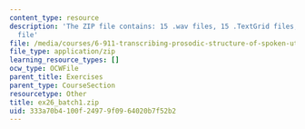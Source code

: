 ```yaml
---
content_type: resource
description: 'The ZIP file contains: 15 .wav files, 15 .TextGrid files, and 1 .xls
  file'
file: /media/courses/6-911-transcribing-prosodic-structure-of-spoken-utterances-with-tobi-january-iap-2006/333a70b4100f24979f0964020b7f52b2_ex26_batch1.zip
file_type: application/zip
learning_resource_types: []
ocw_type: OCWFile
parent_title: Exercises
parent_type: CourseSection
resourcetype: Other
title: ex26_batch1.zip
uid: 333a70b4-100f-2497-9f09-64020b7f52b2
---
```

